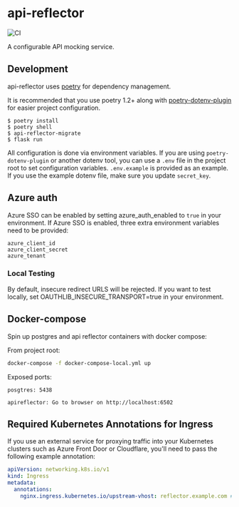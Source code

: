 # api-reflector

![CI](https://github.com/binkhq/api-reflector/actions/workflows/build.yml/badge.svg)

A configurable API mocking service.

## Development

api-reflector uses [poetry](https://python-poetry.org) for dependency
management.

It is recommended that you use poetry 1.2+ along with
[poetry-dotenv-plugin](https://github.com/mpeteuil/poetry-dotenv-plugin) for
easier project configuration.

```shell
$ poetry install
$ poetry shell
$ api-reflector-migrate
$ flask run
```

All configuration is done via environment variables. If you are using
`poetry-dotenv-plugin` or another dotenv tool, you can use a `.env` file in the
project root to set configuration variables. `.env.example` is provided as an
example. If you use the example dotenv file, make sure you update `secret_key`.

## Azure auth

Azure SSO can be enabled by setting azure_auth_enabled to `true` in your environment.
If Azure SSO is enabled, three extra environment variables need to be provided:

```
azure_client_id
azure_client_secret
azure_tenant
```

### Local Testing

By default, insecure redirect URLS will be rejected.
If you want to test locally, set OAUTHLIB_INSECURE_TRANSPORT=true in your environment.

## Docker-compose
Spin up postgres and api reflector containers with docker compose:

From project root:
```sh
docker-compose -f docker-compose-local.yml up
```
Exposed ports:

`posgtres: 5438`

`apireflector: Go to browser on http://localhost:6502`

## Required Kubernetes Annotations for Ingress

If you use an external service for proxying traffic into your Kubernetes clusters such as Azure Front Door or Cloudflare, you'll need to pass the following example annotation:

```yaml
apiVersion: networking.k8s.io/v1
kind: Ingress
metadata:
  annotations:
    nginx.ingress.kubernetes.io/upstream-vhost: reflector.example.com # <-- this one right here.
```
